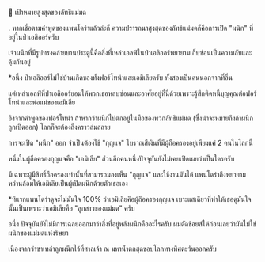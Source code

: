 📌 เป้าหมายสูงสุดของลัทธิแม่มด

.
หากเชื่อตามคำพูดของแพนโดร่าแล้วล่ะก็ ความปรารถนาสูงสุดของลัทธิแม่มดก็คือการเปิด "ผนึก" ที่อยู่ในป่าเอลิออร์ครับ

เจ้าผนึกที่มีรูปทรงคล้ายบานประตูนี้คือสิ่งที่เหล่าเอลฟ์ในป่าเอลิออร์พยายามเก็บซ่อนเป็นความลับและคุ้มกันอยู่

*อนึ่ง ป่าเอลิออร์ไม่ใช่บ้านเกิดของทั้งฟอร์โทน่าและเอมิเลียครับ ทั้งสองเป็นคนนอกจากที่อื่น

แต่เหล่าเอลฟ์ที่ป่าเอลิออร์ยอมให้พวกเธอหลบซ่อนและอาศัยอยู่ที่นี่ด้วยเพราะรู้สึกติดหนี้บุญคุณต่อฟอร์โทน่าและพ่อแม่ของเอมิเลีย

อิงจากคำพูดของฟอร์โทน่า ถ้าหากว่าผนึกไปตกอยู่ในมือของพวกลัทธิแม่มด (ซึ่งน่าจะหมายถึงถ้าผนึกถูกเปิดออก) โลกก็จะต้องถึงคราวล่มสลาย

การจะเปิด "ผนึก" ออก จำเป็นต้องใช้ "กุญแจ" โบราณสีเงินที่มีผู้ถือครองอยู่เพียงแค่ 2 คนในโลกนี้

หนึ่งในผู้ถือครองกุญแจคือ "เอมิเลีย" ส่วนอีกคนหนึ่งปัจจุบันยังไม่เคยเปิดเผยว่าเป็นใครครับ

มีเฉพาะผู้มีสิทธิ์ถือครองเท่านั้นที่สามารถมองเห็น "กุญแจ" และใช้งานมันได้ แพนโดร่าถึงพยายามหว่านล้อมให้เอมิเลียเป็นผู้เปิดผนึกด้วยตัวเธอเอง

*ทีแรกแพนโดร่าดูจะไม่มั่นใจ 100% ว่าเอมิเลียคือผู้ถือครองกุญแจ เบาะแสเดียวที่ทำให้เธอดูมั่นใจนั้นเป็นเพราะว่าเอมิเลียคือ "ลูกสาวของแม่มด" ครับ

อนึ่ง ปัจจุบันยังไม่มีการเฉลยออกมาว่าสิ่งที่อยู่หลังผนึกคืออะไรครับ ผมตัดช้อยส์ให้ก่อนเลยว่ามันไม่ใช่ผนึกของแม่มดแห่งริษยา

เนื่องจากว่าซาเทล่าถูกผนึกไว้ที่ศาลเจ้า ณ มหาน้ำตกสุดขอบโลกทางทิศตะวันออกครับ